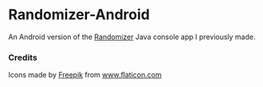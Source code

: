 # Randomizer-Android
An Android version of the <a href="https://github.com/tucker-tyler/Randomizer">Randomizer</a> Java console app I previously made.

### Credits
<div>Icons made by <a href="https://www.freepik.com" title="Freepik">Freepik</a> from <a href="https://www.flaticon.com/" title="Flaticon">www.flaticon.com</a></div>

